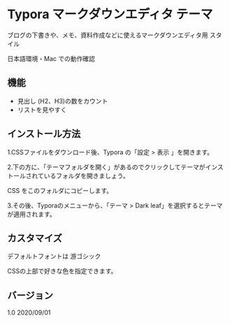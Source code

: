 # Typora マークダウンエディタ テーマ

ブログの下書きや、メモ、資料作成などに使えるマークダウンエディタ用 スタイル

日本語環境・Mac での動作確認



## 機能

- 見出し (H2、H3)の数をカウント
- リストを見やすく

## インストール方法

1.CSSファイルをダウンロード後、Typora の「設定 > 表示 」を開きます。



2.下の方に、「テーマフォルダを開く」があるのでクリックしてテーマがインストールされているフォルダを開きましょう。

CSS をこのフォルダにコピーします。



3.その後、Typoraのメニューから、「テーマ > Dark leaf」を選択するとテーマが適用されます。

## カスタマイズ

デフォルトフォントは 游ゴシック



CSSの上部で好きな色を指定できます。

## バージョン
1.0 2020/09/01

